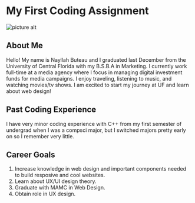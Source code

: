 # My First Coding Assignment #

![picture alt](https://static.wikia.nocookie.net/b654d7ac-a2e0-433e-bf45-17cb444def0f/scale-to-width/755)

## About Me ##
Hello! My name is Nayllah Buteau and I graduated last December from the University of Central Florida with my B.S.B.A in Marketing. I currently work full-time at a media agency where I focus in managing digital investment funds for media campaigns. I enjoy traveling, listening to music, and watching movies/tv shows. I am excited to start my journey at UF and learn about web design!

## Past Coding Experience ##
I have very minor coding experience with C++ from my first semester of undergrad when I was a compsci major, but I switched majors pretty early on so I remember very little.

## Career Goals ##
1. Increase knowledge in web design and important components needed to build resposive and cool websites.
2. Learn about UX/UI design theory.
3. Graduate with MAMC in Web Design.
4. Obtain role in UX design.
